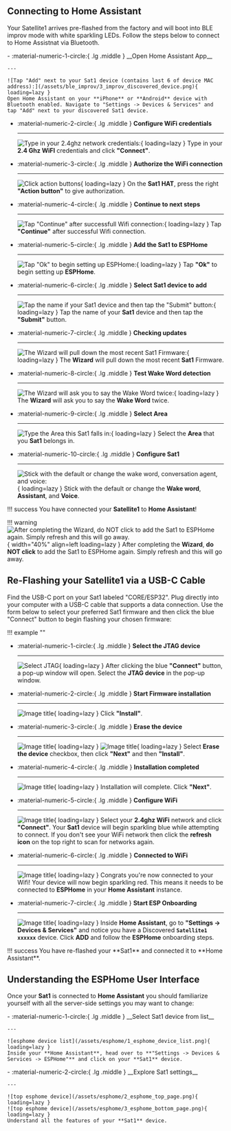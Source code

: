 ## Connecting to Home Assistant
Your Satellite1 arrives pre-flashed from the factory and will boot into BLE improv mode with white sparkling LEDs.  Follow the steps below to connect to Home Assistnat via Bluetooth.

<div class="grid cards" markdown>
-   :material-numeric-1-circle:{ .lg .middle } __Open Home Assistant App__

    ---

    ![Tap "Add" next to your Sat1 device (contains last 6 of device MAC address):](/assets/ble_improv/3_improv_discovered_device.png){ loading=lazy }
    Open Home Assistant on your **iPhone** or **Android** device with Bluetooth enabled. Navigate to "Settings -> Devices & Services" and tap "Add" next to your discovered Sat1 device.

-   :material-numeric-2-circle:{ .lg .middle } __Configure WiFi credentials__

    ---

    ![Type in your 2.4ghz network credentials:](/assets/ble_improv/4_improv_add_wifi_credentials.png){ loading=lazy }
    Type in your **2.4 Ghz WiFI** credentials and click **"Connect"**.

-   :material-numeric-3-circle:{ .lg .middle } __Authorize the WiFi connection__

    ---

    ![Click action buttons](/assets/ble_improv/6_click_action_button.png){ loading=lazy }
    On the **Sat1 HAT**, press the right **"Action button"** to give authorization.

-   :material-numeric-4-circle:{ .lg .middle } __Continue to next steps__

    ---

    ![Tap "Continue" after successfull Wifi connection:](/assets/ble_improv/8_improv_successful_wifi_connection.png){ loading=lazy }
    Tap **"Continue"** after successful Wifi connection.

-   :material-numeric-5-circle:{ .lg .middle } __Add the Sat1 to ESPHome__

    ---

    ![Tap "Ok" to begin setting up ESPHome:](/assets/ble_improv/9_esphome_setup_request.png){ loading=lazy }
    Tap **"Ok"** to begin setting up **ESPHome**.

-   :material-numeric-6-circle:{ .lg .middle } __Select Sat1 device to add__

    ---

    ![Tap the name if your Sat1 device and then tap the "Submit" button:](/assets/ble_improv/10_esphome_select_device.png){ loading=lazy }
    Tap the name of your **Sat1** device and then tap the **"Submit"** button.

-   :material-numeric-7-circle:{ .lg .middle } __Checking updates__

    ---

    ![The Wizard will pull down the most recent Sat1 Firmware:](/assets/ble_improv/12_wizard_checking_for_updates.png){ loading=lazy }
    The **Wizard** will pull down the most recent **Sat1** Firmware.

-   :material-numeric-8-circle:{ .lg .middle } __Test Wake Word detection__

    ---

    ![The Wizard will ask you to say the Wake Word twice:](/assets/ble_improv/13_wizard_first_wake_word_test.png){ loading=lazy }
    The **Wizard** will ask you to say the **Wake Word** twice.

-   :material-numeric-9-circle:{ .lg .middle } __Select Area__

    ---

    ![Type the Area this Sat1 falls in:](/assets/ble_improv/15_wizard_assign_area.png){ loading=lazy }
    Select the **Area** that you **Sat1** belongs in.

-   :material-numeric-10-circle:{ .lg .middle } __Configure Sat1__

    ---

    ![Stick with the default or change the wake word, conversation agent, and voice:](/assets/ble_improv/16_wizard_quick_pipeline_config.png){ loading=lazy }
    Stick with the default or change the **Wake word**, **Assistant**, and **Voice**.
</div>

!!! success
    You have connected your **Satellite1** to **Home Assistant**!

!!! warning
    ![After completing the Wizard, do NOT click to add the Sat1 to ESPHome again.  Simply refresh and this will go away.](/assets/ble_improv/17_ignore_device_discovered_cut.png){ width="40%" align=left loading=lazy }
    After completing the **Wizard**, **do NOT click** to add the Sat1 to ESPHome again.  Simply refresh and this will go away.

## Re-Flashing your Satellite1 via a USB-C Cable

Find the USB-C port on your Sat1 labeled "CORE/ESP32".  Plug directly into your computer with a USB-C cable that supports a data connection. Use the form below to select your preferred Sat1 firmware and then click the blue "Connect" button to begin flashing your chosen firmware:

!!! example ""
    <div class="form-container" id="firmware-selector" role="form" aria-live="polite"></div>

<div class="next-steps grid cards" markdown>

-   :material-numeric-1-circle:{ .lg .middle } __Select the JTAG device__

    ---

    ![Select JTAG](/assets/ESPHome-SerialConn.png){ loading=lazy }
    After clicking the blue **"Connect"** button, a pop-up window will open.  Select the **JTAG device** in the pop-up window.

-   :material-numeric-2-circle:{ .lg .middle } __Start Firmware installation__

    ---

    ![Image title](/assets/ESPHome-Install.png){ loading=lazy }
    Click **"Install"**.

-   :material-numeric-3-circle:{ .lg .middle } __Erase the device__

    ---

    ![Image title](/assets/ESPHome-Erase.png){ loading=lazy }
    ![Image title](/assets/ESPHome-ConfirmInstall.png){ loading=lazy }
    Select **Erase the device** checkbox, then click **"Next"** and then **"Install"**.

-   :material-numeric-4-circle:{ .lg .middle } __Installation completed__

    ---

    ![Image title](/assets/ESPHome-InstallationComplete.png){ loading=lazy }
    Installation will complete. Click **"Next"**.

-   :material-numeric-5-circle:{ .lg .middle } __Configure WiFi__

    ---

    ![Image title](/assets/ConfigureWifi.png){ loading=lazy }
    Select your **2.4ghz WiFi** network and click **"Connect"**.  Your **Sat1** device will begin sparkling blue while attempting to connect. If you don't see your WiFi network then click the **refresh icon** on the top right to scan for networks again.

-   :material-numeric-6-circle:{ .lg .middle } __Connected to WiFi__

    ---

    ![Image title](/assets/ESPHome-WiFiConnected.png){ loading=lazy }
    Congrats you're now connected to your Wifi! Your device will now begin sparkling red. This means it needs to be connected to **ESPHome** in your **Home Assistant** instance.

-   :material-numeric-7-circle:{ .lg .middle } __Start ESP Onboarding__

    ---

    ![Image title](/assets/discovered_sat1.png){ loading=lazy }
    Inside **Home Assistant**, go to **"Settings -> Devices & Services"** and notice you have a Discovered **`Satellite1 xxxxxx`** device. Click **ADD** and follow the **ESPHome** onboarding steps.
</div>

<div class="next-steps" markdown>
!!! success
    You have re-flashed your **Sat1** and connected it to **Home Assistant**.
</div>

## Understanding the ESPHome User Interface
Once your **Sat1** is connected to **Home Assistant** you should familiarize yourself with all the server-side settings you may want to change:

<div class="grid cards" markdown>
-   :material-numeric-1-circle:{ .lg .middle } __Select Sat1 device from list__

    ---

    ![esphome device list](/assets/esphome/1_esphome_device_list.png){ loading=lazy }
    Inside your **Home Assistant**, head over to **"Settings -> Devices & Services -> ESPHome"** and click on your **Sat1** device.
</div>
<div class="grid cards" markdown>
-   :material-numeric-2-circle:{ .lg .middle } __Explore Sat1 settings__

    ---

    ![top esphome device](/assets/esphome/2_esphome_top_page.png){ loading=lazy }
    ![top esphome device](/assets/esphome/3_esphome_bottom_page.png){ loading=lazy }
    Understand all the features of your **Sat1** device.
</div>
